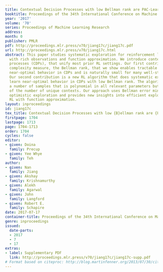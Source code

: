```yaml
---
title: Contextual Decision Processes with low Bellman rank are PAC-Learnable
booktitle: Proceedings of the 34th International Conference on Machine Learning
year: '2017'
volume: '70'
series: Proceedings of Machine Learning Research
address: 
month: 0
publisher: PMLR
pdf: http://proceedings.mlr.press/v70/jiang17c/jiang17c.pdf
url: http://proceedings.mlr.press/v70/jiang17c.html
abstract: This paper studies systematic exploration for reinforcement learning (RL)
  with rich observations and function approximation. We introduce contextual decision
  processes (CDPs), that unify most prior RL settings. Our first contribution is a
  complexity measure, the Bellman rank, that we show enables tractable learning of
  near-optimal behavior in CDPs and is naturally small for many well-studied RL models.
  Our second contribution is a new RL algorithm that does systematic exploration to
  learn near-optimal behavior in CDPs with low Bellman rank. The algorithm requires
  a number of samples that is polynomial in all relevant parameters but independent
  of the number of unique contexts. Our approach uses Bellman error minimization with
  optimistic exploration and provides new insights into efficient exploration for
  RL with function approximation.
layout: inproceedings
id: jiang17c
tex_title: Contextual Decision Processes with low {B}ellman rank are {PAC}-Learnable
firstpage: 1704
lastpage: 1713
page: 1704-1713
order: 1704
cycles: false
editor:
- given: Doina
  family: Precup
- given: Yee Whye
  family: Teh
author:
- given: Nan
  family: Jiang
- given: Akshay
  family: Krishnamurthy
- given: Alekh
  family: Agarwal
- given: John
  family: Langford
- given: Robert E.
  family: Schapire
date: 2017-07-17
container-title: Proceedings of the 34th International Conference on Machine Learning
genre: inproceedings
issued:
  date-parts:
  - 2017
  - 7
  - 17
extras:
- label: Supplementary PDF
  link: http://proceedings.mlr.press/v70/jiang17c/jiang17c-supp.pdf
# Format based on citeproc: http://blog.martinfenner.org/2013/07/30/citeproc-yaml-for-bibliographies/
---
```

